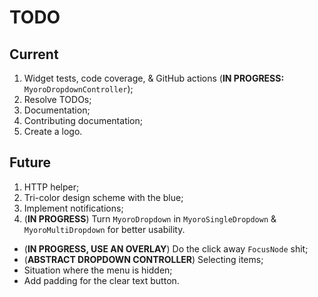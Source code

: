 # TODO

## Current

1. Widget tests, code coverage, & GitHub actions (**IN PROGRESS:** `MyoroDropdownController`);
1. Resolve TODOs;
1. Documentation;
1. Contributing documentation;
1. Create a logo.

## Future

1. HTTP helper;
1. Tri-color design scheme with the blue;
1. Implement notifications;
1. (**IN PROGRESS**) Turn `MyoroDropdown` in `MyoroSingleDropdown` & `MyoroMultiDropdown` for better usability.

- (**IN PROGRESS, USE AN OVERLAY**) Do the click away `FocusNode` shit;
- (**ABSTRACT DROPDOWN CONTROLLER**) Selecting items;
- Situation where the menu is hidden;
- Add padding for the clear text button.
